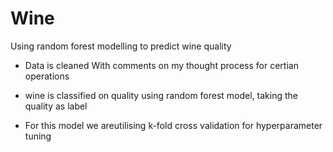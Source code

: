 # Wine
Using random forest modelling to predict wine quality

- Data is cleaned With comments on my thought process for certian operations

- wine is classified on quality using random forest model, taking the quality as label

- For this model we areutilising k-fold cross validation for hyperparameter tuning
